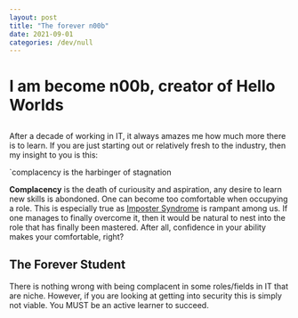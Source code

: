 ```yaml
---
layout: post
title: "The forever n00b"
date: 2021-09-01 
categories: /dev/null 
---
```


# I am become n00b, creator of Hello Worlds

## 
After a decade of working in IT, it always amazes me how much more there is to learn. If you are just starting out or relatively fresh to the industry, then my insight to you is this:

  `complacency is the harbinger of stagnation

**Complacency** is the death of curiousity and aspiration, any desire to learn new skills is abondoned. One can become too comfortable when occupying a role. This is especially true as [Imposter Syndrome](https://en.wikipedia.org/wiki/Impostor_syndrome)  is rampant among us. If one manages to finally overcome it, then it would be natural to nest into the role that has finally been mastered. After all, confidence in your ability makes your comfortable, right?


## The Forever Student   
There is nothing wrong with being complacent in some roles/fields in IT that are niche. However, if you are looking at getting into security this is simply not viable. You MUST be an active learner to succeed.


